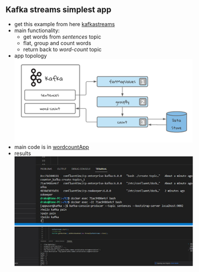 ## Kafka streams simplest app
* get this example from here 
[kafkastreams](https://www.youtube.com/watch?v=MR5hllNC9hk&list=PL7dZNxCsTH8fCJwRiWKyED-CLKDtZl08-&index=1)
* main functionality:
  * get words from *sentences* topic
  * flat, group and count words
  * return back to *word-count* topic
* app topology
![img](wcounter/img/1.png)
* main code is in [wordcountApp](wcounter/src/main/java/com/programming/wordcount/WordcountApp.java)
* results
![img](wcounter/img/s2.jpg)
![img](wcounter/img/s1.jpg)